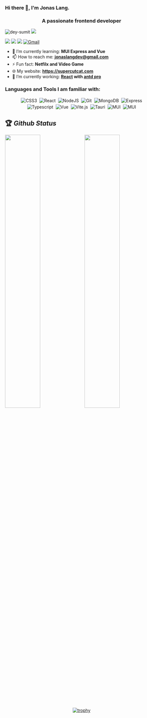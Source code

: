 ### Hi there 👋, I'm Jonas Lang.

<!--
**JonasLang-dev/JonasLang-dev** is a ✨ _special_ ✨ repository because its `README.md` (this file) appears on your GitHub profile.

Here are some ideas to get you started:

- 🔭 I’m currently working on ...
- 🌱 I’m currently learning ...
- 👯 I’m looking to collaborate on ...
- 🤔 I’m looking for help with ...
- 💬 Ask me about ...
- 📫 How to reach me: ...
- 😄 Pronouns: ...
- ⚡ Fun fact: ...
-->

<h3 align="center">A passionate frontend developer</h3>

<p align="left"> 
 <img src="https://komarev.com/ghpvc/?username=JonasLang-dev&label=Profile%20views&color=0e75b6&style=flat" alt="dey-sumit" /> 
  <a href="https://github.com/JonasLang-dev/stargazers">
    <img src="https://img.shields.io/github/stars/JonasLang-dev"/> 
  </a>
</p>

[<img src="https://img.shields.io/twitter/follow/JonasLangDev?logo=twitter&style=for-the-badge" />](https://twitter.com/JonasLangDev)
 [<img src="https://img.shields.io/youtube/channel/views/UC-L-KqwoHU2GMjJk2dmx5AQ?logo=youtube&style=for-the-badge">](https://www.youtube.com/channel/UC-L-KqwoHU2GMjJk2dmx5AQ)
[<img src="https://img.shields.io/github/followers/JonasLang-dev?logo=github&style=for-the-badge&logoColor=white">](https://github.com/JonasLang-dev)
[<img alt="Gmail" src="https://img.shields.io/badge/Gmail-D14836?style=for-the-badge&logo=gmail&logoColor=white" />](mailto:jonaslangdev@gmail.com)


- 🌱 I’m currently learning: **MUI Express and Vue**
- 📫 How to reach me: **jonaslangdev@gmail.com**
- ⚡ Fun fact: **Netfilx and Video Game**
- 🌐 My website: **<https://supercutcat.com>**
- 🔭 I’m currently working: **[React](https://github.com/facebook/react) with [antd pro](https://github.com/ant-design/ant-design-pro)**

<h3 align="left">Languages and Tools I am familiar with:</h3>

<p align="center">
 <img alt="CSS3" src="https://img.shields.io/badge/css3%20-%231572B6.svg?&style=for-the-badge&logo=css3" style="margin:2px;"/>
 <img alt="React" src="https://img.shields.io/badge/react%20-%2320232a.svg?&style=for-the-badge&logo=react" style="margin:2px;"/>
 <img alt="NodeJS" src="https://img.shields.io/badge/node.js%20-%2320232a.svg?&style=for-the-badge&logo=node.js" style="margin:2px;"/>
 <img alt="Git" src="https://img.shields.io/badge/git%20-%2320232a.svg?&style=for-the-badge&logo=git" style="margin:2px;"/>
 <img alt="MongoDB" src ="https://img.shields.io/badge/MongoDB-%20%2320232a.svg?&style=for-the-badge&logo=mongodb" style="margin:2px;"/>
 <img alt="Express" src ="https://img.shields.io/badge/Express-%20%2320232a.svg?&style=for-the-badge&logo=express" style="margin:2px;"/>
<br/>
  <img alt="Typescript" src ="https://img.shields.io/badge/Typescript%20-%2320232a.svg?&style=for-the-badge&logo=typescript" style="margin:2px;"/>
 <img alt="Vue" src ="https://img.shields.io/badge/vue.js%20-%2320232a.svg?&style=for-the-badge&logo=vue.js" style="margin:2px;"/>
 <img alt="Vite.js" src="https://img.shields.io/badge/vite%20-%2320232a.svg?&style=for-the-badge&logo=vite" style="margin:2px;"/>
 <img alt="Tauri" src="https://img.shields.io/badge/tauri%20-%2320232a.svg?&style=for-the-badge&logo=tauri" style="margin:2px;"/>
 <img alt="MUI" src="https://img.shields.io/badge/mui%20-%2320232a.svg?&style=for-the-badge&logo=mui" style="margin:2px;"/>
 <img alt="MUI" src="https://img.shields.io/badge/docker%20-%2320232a.svg?&style=for-the-badge&logo=docker" style="margin:2px;"/>
</p>



## 🏆 *Github Status*

<img  src="https://github-readme-stats.vercel.app/api?username=JonasLang-dev&show_icons=true&hide_border=true" width="48%" align="right" >

<img  src="https://github-readme-streak-stats.herokuapp.com/?user=JonasLang-dev" width="48%" >
<br>
<div align="center">

[![trophy](https://github-profile-trophy.vercel.app/?username=JonasLang-dev&margin-w=15&title=Stars,Followers,Repositories,Commits,Issues,PullRequest)](https://github.com/JonasLang-dev/JonasLang-dev)
</div>
